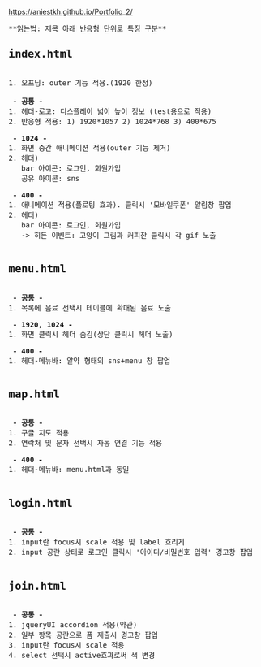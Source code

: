 https://aniestkh.github.io/Portfolio_2/

<pre>
**읽는법: 제목 아래 반응형 단위로 특징 구분**
<h2>index.html</h2>
1. 오프닝: outer 기능 적용.(1920 한정)

<b> - 공통 - </b>
1. 헤더-로고: 디스플레이 넓이 높이 정보 (test용으로 적용)
2. 반응형 적용: 1) 1920*1057 2) 1024*768 3) 400*675 

<b> - 1024 -</b>
1. 화면 중간 애니메이션 적용(outer 기능 제거)
2. 헤더) 
   bar 아이콘: 로그인, 회원가입
   공유 아이콘: sns
   
 <b>- 400 -</b>
1. 애니메이션 적용(플로팅 효과). 클릭시 '모바일쿠폰' 알림창 팝업
2. 헤더) 
   bar 아이콘: 로그인, 회원가입
   -> 히든 이벤트: 고양이 그림과 커피잔 클릭시 각 gif 노출

<h2>menu.html</h2>
 <b>- 공통 -</b>
1. 목록에 음료 선택시 테이블에 확대된 음료 노출

 <b>- 1920, 1024 -</b>
1. 화면 클릭시 헤더 숨김(상단 클릭시 헤더 노출)

<b> - 400 -</b>
1. 헤더-메뉴바: 알약 형태의 sns+menu 창 팝업

<h2>map.html</h2>
 <b>- 공통 -</b>
1. 구글 지도 적용
2. 연락처 및 문자 선택시 자동 연결 기능 적용

 <b>- 400 -</b>
1. 헤더-메뉴바: menu.html과 동일

<h2>login.html</h2>
 <b>- 공통 -</b>
1. input란 focus시 scale 적용 및 label 흐리게
2. input 공란 상태로 로그인 클릭시 '아이디/비밀번호 입력' 경고창 팝업

<h2>join.html</h2>
 <b>- 공통 -</b>
1. jqueryUI accordion 적용(약관)
2. 일부 항목 공란으로 폼 제출시 경고창 팝업
3. input란 focus시 scale 적용
4. select 선택시 active효과로써 색 변경
</pre>

